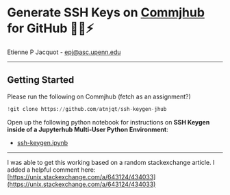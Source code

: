 # Generate SSH Keys on [Commjhub](https://commjhub.asc.upenn.edu/) for GitHub 🚀🔑⚡

Etienne P Jacquot - [epj@asc.upenn.edu](mailto:epj@asc.upenn.edu)

_________

## Getting Started

Please run the following on Commjhub (fetch as an assignment?)

``` python
!git clone https://github.com/atnjqt/ssh-keygen-jhub
```

Open up the following  python notebook for instructions on **SSH Keygen inside of a Jupyterhub Multi-User Python Environment**:


- [ssh-keygen.ipynb](./ssh-keygen.ipynb)


__________


I was able to get this working based on a random stackexchange article. I added a helpful comment here: [https://unix.stackexchange.com/a/643124/434033](https://unix.stackexchange.com/a/643124/434033)
